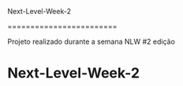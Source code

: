 Next-Level-Week-2

======================== 

Projeto realizado durante a semana NLW #2 edição

# Next-Level-Week-2
<br>
